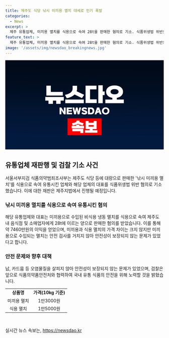 ```yaml
---
title: 제주도 식당 낚시 미끼용 멸치 대세로 인기 폭발
categories:
  - News
excerpt: >
  제주 유통업체, 미끼용 멸치를 식용으로 속여 28t을 판매한 혐의로 기소. 식품위생법 위반으로 재판을 받게 될 A씨는 미끼용 멸치를 식용으로 둔갑시켜 음식점과 소매업자로부터 약 7460만원을 받았다. 식용 멸치와의 가격차이가 크지 않지만, 미끼용은 안전 검사를 거치지 않아 안전성이 보장되지 않는 문제가 있다. A씨는 국내외의 식용 멸치 공급 부족으로 미끼용을 판매한 것으로 조사됐고, 검찰은 식약처와 협력하여 국내 유통 식품의 안전을 위해 노력할 예정이라고 밝혔다.
feature_text: >
  제주 유통업체, 미끼용 멸치를 식용으로 속여 28t을 판매한 혐의로 기소. 식품위생법 위반으로 재판을 받게 될 A씨는 미끼용 멸치를 식용으로 둔갑시켜 음식점과 소매업자로부터 약 7460만원을 받았다. 식용 멸치와의 가격차이가 크지 않지만, 미끼용은 안전 검사를 거치지 않아 안전성이 보장되지 않는 문제가 있다. A씨는 국내외의 식용 멸치 공급 부족으로 미끼용을 판매한 것으로 조사됐고, 검찰은 식약처와 협력하여 국내 유통 식품의 안전을 위해 노력할 예정이라고 밝혔다.
image: '/assets/img/newsdao_breakingnews.jpg'
---
```


<p><img src="/assets/img/newsdao_breakingnews.jpg" alt="firstkoreanews 속보" /></p>

<h2 data-ke-size="size26">유통업체 재판행 및 검찰 기소 사건</h2>

<p data-ke-size="size16">서울서부지검 식품의약범죄조사부는 제주도 식당 등에 대량으로 판매한 '낚시 미끼용 멸치'를 식용으로 속여 유통시킨 업체와 해당 업체의 대표를 식품위생법 위반 혐의로 기소했습니다. 이에 대한 재판은 제주지법에서 진행될 예정입니다.</p>

<h3>낚시 미끼용 멸치를 식용으로 속여 유통시킨 혐의</h3>

<p data-ke-size="size16">해당 유통업체와 대표는 미끼용으로 수입된 비식용 냉동 멸치를 식용으로 속여 제주도 내 음식점 및 소매업자에게 28t에 이르는 양으로 판매한 혐의를 받았습니다. 이를 통해 약 7460만원의 이익을 얻었으며, 미끼용과 식용 멸치의 가격 차이는 크지 않지만 미끼용으로 수입되는 멸치는 안전 검사를 거치지 않아 안전성이 보장되지 않는 문제가 있었다고 합니다.</p>

<h3>안전 문제와 향후 대책</h3>

<p data-ke-size="size16">납, 카드뮴 등 오염물질을 살피지 않아 안전성이 보장되지 않는 문제가 있었으며, 검찰은 앞으로 식품의약품안전처와 협력하여 국내 유통 식품의 안전을 위해 노력할 것을 밝혔습니다.</p>

<table>
  <tr>
    <td style="text-align: center; height: 17px;"><b>상품명</b></td>
    <td style="text-align: center; height: 17px;"><b>가격(10kg 기준)</b></td>
  </tr>
  <tr>
    <td style="text-align: center; height: 17px;">미끼용 멸치</td>
    <td style="text-align: center; height: 17px;">1만3000원</td>
  </tr>
  <tr>
    <td style="text-align: center; height: 17px;">식용 멸치</td>
    <td style="text-align: center; height: 17px;">1만5000원</td>
  </tr>
</table>

<p data-ke-size="size16">&nbsp;</p>
실시간 뉴스 속보는, <a href="https://newsdao.kr" rel="dofollow">https://newsdao.kr</a>



